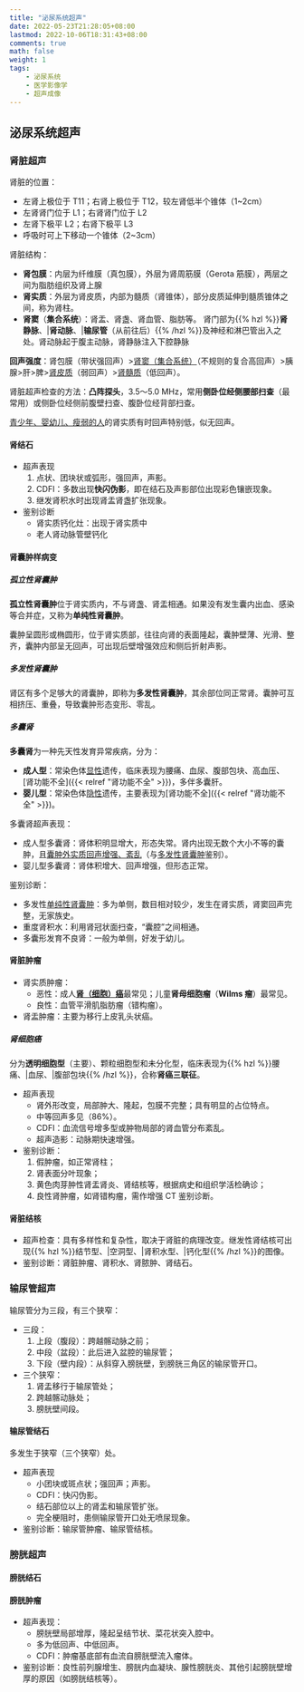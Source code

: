 ```yaml
---
title: "泌尿系统超声"
date: 2022-05-23T21:28:05+08:00
lastmod: 2022-10-06T18:31:43+08:00
comments: true
math: false
weight: 1
tags:
    - 泌尿系统
    - 医学影像学
    - 超声成像
---
```


## 泌尿系统超声

### 肾脏超声

肾脏的位置：

- 左肾上极位于 T11；右肾上极位于 T12，较左肾低半个锥体（1\~2cm）
- 左肾肾门位于 L1；右肾肾门位于 L2
- 左肾下极平 L2；右肾下极平 L3
- 呼吸时可上下移动一个锥体（2\~3cm）

肾脏结构：

- **肾包膜**：内层为纤维膜（真包膜），外层为肾周筋膜（Gerota 筋膜），两层之间为脂肪组织及肾上腺
- **肾实质**：外层为肾皮质，内部为髓质（肾锥体），部分皮质延伸到髓质锥体之间，称为肾柱。
- **肾窦**（**集合系统**）：肾盂、肾盏、肾血管、脂肪等。
  肾门部为{{% hzl %}}**肾静脉**、|**肾动脉**、|**输尿管**（从前往后）{{% /hzl %}}及神经和淋巴管出入之处。肾动脉起于腹主动脉，肾静脉注入下腔静脉

**回声强度**：肾包膜（带状强回声）\><ins>肾窦（集合系统）</ins>（不规则的复合高回声）\>胰腺\>肝\>脾\><ins>肾皮质</ins>（弱回声）\><ins>肾髓质</ins>（低回声）。

肾脏超声检查的方法：**凸阵探头**，3.5～5.0 MHz，常用**侧卧位经侧腰部扫查**（最常用）或侧卧位经侧前腹壁扫查、腹卧位经背部扫查。

<ins>青少年、婴幼儿、瘦弱的人</ins>的肾实质有时回声特别低，似无回声。

#### 肾结石

- 超声表现
    1. 点状、团块状或弧形，强回声，声影。
    2. CDFI：多数出现**快闪伪影**，即在结石及声影部位出现彩色镶嵌现象。
    3. 继发肾积水时出现肾盂肾盏扩张现象。
- 鉴别诊断
    - 肾实质钙化灶：出现于肾实质中
    - 老人肾动脉管壁钙化

#### 肾囊肿样病变

##### 孤立性肾囊肿

**孤立性肾囊肿**位于肾实质内，不与肾盏、肾盂相通。如果没有发生囊内出血、感染等合并症，又称为**单纯性肾囊肿**。

囊肿呈圆形或椭圆形，位于肾实质部，往往向肾的表面隆起，囊肿壁薄、光滑、整齐，囊肿内部呈无回声，可出现后壁增强效应和侧后折射声影。

##### 多发性肾囊肿

肾区有多个足够大的肾囊肿，即称为**多发性肾囊肿**，其余部位同正常肾。囊肿可互相挤压、重叠，导致囊肿形态变形、零乱。

##### 多囊肾

**多囊肾**为一种先天性发育异常疾病，分为：

- **成人型**：常染色体<ins>显性</ins>遗传，临床表现为腰痛、血尿、腹部包块、高血压、[肾功能不全]({{< relref "肾功能不全" >}})，多伴多囊肝。
- **婴儿型**：常染色体<ins>隐性</ins>遗传，主要表现为[肾功能不全]({{< relref "肾功能不全" >}})。

多囊肾超声表现：

- 成人型多囊肾：肾体积明显增大，形态失常。肾内出现无数个大小不等的囊肿，且<ins>囊肿外实质回声增强、紊乱</ins>（与[多发性肾囊肿](#多发性肾囊肿)鉴别）。
- 婴儿型多囊肾：肾体积增大、回声增强，但形态正常。

鉴别诊断：

- 多发性[单纯性肾囊肿](#孤立性肾囊肿)：多为单侧，数目相对较少，发生在肾实质，肾窦回声完整，无家族史。
- 重度肾积水：利用肾冠状面扫查，“囊腔”之间相通。
- 多囊形发育不良肾：一般为单侧，好发于幼儿。

#### 肾脏肿瘤

- 肾实质肿瘤：
    - 恶性：成人[**肾（细胞）癌**](#肾细胞癌)最常见；儿童**肾母细胞瘤**（**Wilms 瘤**）最常见。
    - 良性：血管平滑肌脂肪瘤（错构瘤）。
- 肾盂肿瘤：主要为移行上皮乳头状癌。

##### 肾细胞癌

分为**透明细胞型**（主要）、颗粒细胞型和未分化型，临床表现为{{% hzl %}}腰痛、|血尿、|腹部包块{{% /hzl %}}，合称**肾癌三联征**。

- 超声表现
    - 肾外形改变，局部肿大、隆起，包膜不完整；具有明显的占位特点。
    - 中等回声多见（86%）。
    - CDFI：血流信号增多型或肿物局部的肾血管分布紊乱。
    - 超声造影：动脉期快速增强。
- 鉴别诊断：
    1. 假肿瘤，如正常肾柱；
    2. 肾表面分叶现象；
    3. 黄色肉芽肿性肾盂肾炎、肾结核等，根据病史和组织学活检确诊；
    4. 良性肾肿瘤，如肾错构瘤，需作增强 CT 鉴别诊断。

#### 肾脏结核

- 超声检查：具有多样性和复杂性，取决于肾脏的病理改变。继发性肾结核可出现{{% hzl %}}结节型、|空洞型、|肾积水型、|钙化型{{% /hzl %}}的图像。
- 鉴别诊断：肾脏肿瘤、肾积水、肾脓肿、肾结石。

### 输尿管超声

输尿管分为三段，有三个狭窄：
- 三段：
    1. 上段（腹段）：跨越髂动脉之前；
    2. 中段（盆段）：此后进入盆腔的输尿管；
    3. 下段（壁内段）：从斜穿入膀胱壁，到膀胱三角区的输尿管开口。
- 三个狭窄：
    1. 肾盂移行于输尿管处；
    2. 跨越髂动脉处；
    3. 膀胱壁间段。

#### 输尿管结石

多发生于狭窄（三个狭窄）处。

- 超声表现
    - 小团块或斑点状；强回声；声影。
    - CDFI：快闪伪影。
    - 结石部位以上的肾盂和输尿管扩张。
    - 完全梗阻时，患侧输尿管开口处无喷尿现象。
- 鉴别诊断：输尿管肿瘤、输尿管结核。

### 膀胱超声

#### 膀胱结石

<!-- TODO: PPT 里没有相关内容 -->

#### 膀胱肿瘤

- 超声表现：
    - 膀胱壁局部增厚，隆起呈结节状、菜花状突入腔中。
    - 多为低回声、中低回声。
    - CDFI：肿瘤基底部有血流自膀胱壁流入瘤体。
- 鉴别诊断：良性前列腺增生、膀胱内血凝块、腺性膀胱炎、其他引起膀胱壁增厚的原因（如膀胱结核等）。
